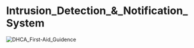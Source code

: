 # Intrusion_Detection_&_Notification_System

![DHCA_First-Aid_Guidence](https://user-images.githubusercontent.com/72056829/203740311-77da8f6b-ea0b-4484-af74-d52427cb5218.png)

